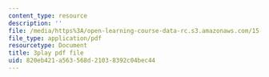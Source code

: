 ```yaml
---
content_type: resource
description: ''
file: /media/https%3A/open-learning-course-data-rc.s3.amazonaws.com/15-071-the-analytics-edge-spring-2017/820eb421a563568d21038392c04bec44_xglWbWk_swE.pdf
file_type: application/pdf
resourcetype: Document
title: 3play pdf file
uid: 820eb421-a563-568d-2103-8392c04bec44
---
```


